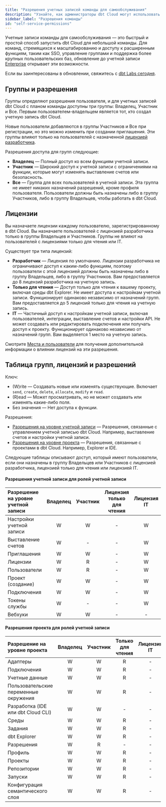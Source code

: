 ```yaml
---
title: "Разрешения учетных записей команды для самообслуживания"
description: "Узнайте, как администраторы dbt Cloud могут использовать разрешения самообслуживания для управления доступом в учетной записи команды dbt Cloud."
sidebar_label: "Разрешения команды"
id: "self-service-permissions"
---
```


Учетные записи команды для самообслуживания — это быстрый и простой способ запустить dbt Cloud для небольшой команды. Для команд, стремящихся к масштабированию и доступу к расширенным функциям, таким как SSO, управление группами и поддержка более крупных пользовательских баз, обновление до учетной записи [Enterprise](/docs/cloud/manage-access/enterprise-permissions) открывает эти возможности.

Если вы заинтересованы в обновлении, свяжитесь с [dbt Labs сегодня](https://www.getdbt.com/contact).

## Группы и разрешения

Группы определяют разрешения пользователя, и для учетных записей dbt Cloud с планом команды доступны три группы: Владелец, Участник и Все. Первым пользователем-владельцем является тот, кто создал учетную запись dbt Cloud.

Новые пользователи добавляются в группы Участников и Все при регистрации, но это можно изменить при создании приглашения. Эти группы влияют только на пользователей с назначенной [лицензией разработчика](#licenses).

Разрешения доступа для групп следующие:

- **Владелец** &mdash; Полный доступ ко всем функциям учетной записи.
- **Участник** &mdash; Широкий доступ к учетной записи с ограничениями на функции, которые могут изменять выставление счетов или безопасность.
- **Все** &mdash; Группа для всех пользователей в учетной записи. Эта группа не имеет никаких назначений разрешений, кроме профиля пользователя. Пользователи должны быть назначены либо в группу Участников, либо в группу Владельцев, чтобы работать в dbt Cloud.

## Лицензии

Вы назначаете лицензии каждому пользователю, зарегистрированному в dbt Cloud. Вы назначаете пользователей с лицензией разработчика только в группы Владельцев и Участников. Группы не влияют на пользователей с лицензиями только для чтения или IT.

Существует три типа лицензий:

- **Разработчик** &mdash; Лицензия по умолчанию. Лицензии разработчика не ограничивают доступ к каким-либо функциям, поэтому пользователи с этой лицензией должны быть назначены либо в группу Владельцев, либо в группу Участников. Вам предоставляется до 8 лицензий разработчика на учетную запись.
- **Только для чтения** &mdash; Доступ только для чтения к вашему проекту, включая среды dbt Explorer. Не имеет доступа к настройкам учетной записи. Функционирует одинаково независимо от назначений групп. Вам предоставляется до 5 лицензий только для чтения на учетную запись.
- **IT** &mdash; Частичный доступ к настройкам учетной записи, включая пользователей, интеграции, выставление счетов и настройки API. Не может создавать или редактировать подключения или получать доступ к проекту. Функционирует одинаково независимо от назначений групп. Вам выделяется 1 место на учетную запись.

Смотрите [Места и пользователи](/docs/cloud/manage-access/seats-and-users) для получения дополнительной информации о влиянии лицензий на эти разрешения.

## Таблица групп, лицензий и разрешений

Ключ:

* (W)rite &mdash; Создавать новые или изменять существующие. Включает `send`, `create`, `delete`, `allocate`, `modify` и `read`.
* (R)ead &mdash; Может просматривать, но не может создавать или изменять какие-либо поля.
* Без значения &mdash; Нет доступа к функции.

Разрешения:

* [Разрешения на уровне учетной записи](#account-permissions-for-account-roles) &mdash; Разрешения, связанные с управлением учетной записью dbt Cloud. Например, выставление счетов и настройки учетной записи.
* [Разрешения на уровне проекта](#project-permissions-for-account-roles) &mdash; Разрешения, связанные с проектами в dbt Cloud. Например, Explorer и IDE.

Следующие таблицы описывают доступ, который имеют пользователи, если они назначены в группу Владельцев или Участников с лицензией разработчика, лицензией только для чтения или лицензией IT.

#### Разрешения учетной записи для ролей учетной записи

| Разрешение на уровне учетной записи | Владелец | Участник | Лицензия только для чтения | Лицензия IT |
|:------------------------------------|:--------:|:--------:|:--------------------------:|:-----------:|
| Настройки учетной записи            |    W     |    W     |             -              |      W      |
| Выставление счетов                  |    W     |    -     |             -              |      W      |
| Приглашения                         |    W     |    W     |             -              |      W      |
| Лицензии                            |    W     |    R     |             -              |      W      |
| Пользователи                        |    W     |    R     |             -              |      W      |
| Проект (создание)                  |    W     |    W     |             -              |      W      |
| Подключения                         |    W     |    W     |             -              |      W      |
| Токены службы                       |    W     |    -     |             -              |      W      |
| Вебхуки                            |    W     |    W     |             -              |      -      |

#### Разрешения проекта для ролей учетной записи

| Разрешение на уровне проекта | Владелец | Участник | Только для чтения | Лицензия IT |
|:-----------------------------|:--------:|:--------:|:-----------------:|:-----------:|
| Адаптеры                     |    W     |    W     |         R         |      -      |
| Подключения                  |    W     |    W     |         R         |      -      |
| Учетные данные               |    W     |    W     |         R         |      -      |
| Пользовательские переменные окружения | W |  W     |         R         |      -      |
| Разработка (IDE или dbt Cloud CLI) | W |  W     |         -         |      -      |
| Среды                        |    W     |    W     |         R         |      -      |
| Задания                      |    W     |    W     |         R         |      -      |
| dbt Explorer                 |    W     |    W     |         R         |      -      |
| Разрешения                   |    W     |    R     |         -         |      -      |
| Профиль                      |    W     |    W     |         R         |      -      |
| Проекты                      |    W     |    W     |         R         |      -      |
| Репозитории                  |    W     |    W     |         R         |      -      |
| Запуски                      |    W     |    W     |         R         |      -      |
| Конфигурация семантического слоя | W |  W     |         R         |      -      |